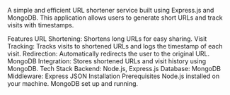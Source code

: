 A simple and efficient URL shortener service built using Express.js and MongoDB. This application allows users to generate short URLs and track visits with timestamps.

Features
URL Shortening: Shortens long URLs for easy sharing.
Visit Tracking: Tracks visits to shortened URLs and logs the timestamp of each visit.
Redirection: Automatically redirects the user to the original URL.
MongoDB Integration: Stores shortened URLs and visit history using MongoDB.
Tech Stack
Backend: Node.js, Express.js
Database: MongoDB
Middleware: Express JSON
Installation
Prerequisites
Node.js installed on your machine.
MongoDB set up and running.
